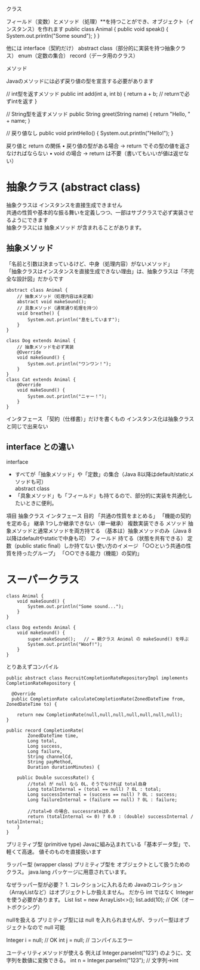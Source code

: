 クラス

フィールド（変数）とメソッド（処理）**を持つことができ、オブジェクト（インスタンス）を作れます
public class Animal {
    public void speak() {
        System.out.println("Some sound");
    }
}

他には
interface（契約だけ）
abstract class（部分的に実装を持つ抽象クラス）
enum（定数の集合）
record（データ用のクラス）



メソッド

Javaのメソッドには必ず戻り値の型を宣言する必要があります

// int型を返すメソッド
public int add(int a, int b) {
    return a + b;  // returnで必ずintを返す
}

// String型を返すメソッド
public String greet(String name) {
    return "Hello, " + name;
}

// 戻り値なし
public void printHello() {
    System.out.println("Hello!");
}

戻り値と return の関係
	•	戻り値の型がある場合 → return でその型の値を返さなければならない
	•	void の場合 → return は不要（書いてもいいが値は返せない）


# 抽象クラス (abstract class)
抽象クラスは インスタンスを直接生成できません  
共通の性質や基本的な振る舞いを定義しつつ、一部はサブクラスで必ず実装させるようにできます  
抽象クラスには 抽象メソッド が含まれることがあります。  
## 抽象メソッド
「名前と引数は決まっているけど、中身（処理内容）がないメソッド」  
「抽象クラスはインスタンスを直接生成できない理由」は、抽象クラスは「不完全な設計図」だからです  
```
abstract class Animal {
    // 抽象メソッド（処理内容は未定義）
    abstract void makeSound();
    // 具象メソッド（通常通り処理を持つ）
    void breathe() {
        System.out.println("息をしています");
    }
}
```
```
class Dog extends Animal {
    // 抽象メソッドを必ず実装
    @Override
    void makeSound() {
        System.out.println("ワンワン！");
    }
}
class Cat extends Animal {
    @Override
    void makeSound() {
        System.out.println("ニャー！");
    }
}
```
インタフェース
「契約（仕様書）」だけを書くもの
インスタンス化は抽象クラスと同じで出来ない

## interface との違い
interface   
 - すべてが「抽象メソッド」や「定数」の集合（Java 8以降はdefault/staticメソッドも可）  
abstract class  
 - 「具象メソッド」も「フィールド」も持てるので、部分的に実装を共通化したいときに便利。

項目
抽象クラス
インタフェース
目的
「共通の性質をまとめる」
「機能の契約を定める」
継承
1つしか継承できない（単一継承）
複数実装できる
メソッド
抽象メソッドと通常メソッドを両方持てる
（基本は）抽象メソッドのみ（Java 8以降はdefaultやstaticで中身も可）
フィールド
持てる（状態を共有できる）
定数（public static final）しか持てない
使い方のイメージ
「○○という共通の性質を持ったグループ」
「○○できる能力（機能）の契約」


# スーパークラス
```
class Animal {
    void makeSound() {
        System.out.println("Some sound...");
    }
}
```
```
class Dog extends Animal {
    void makeSound() {
        super.makeSound();   // ← 親クラス Animal の makeSound() を呼ぶ
        System.out.println("Woof!");
    }
}
```

とりあえずコンパイル
```
public abstract class RecruitCompletionRateRepositoryImpl implements CompletionRateRepository {

  @Override
  public CompletionRate calculateCompletionRate(ZonedDateTime from, ZonedDateTime to) {

    return new CompletionRate(null,null,null,null,null,null,null);
}

public record CompletionRate(
        ZonedDateTime time,
        Long total,
        Long success,
        Long failure,
        String channelCd,
        String payMethod,
        Duration durationMinutes) {

    public Double successRate() {
        //total が null なら 0L、そうでなければ total自身
        Long totalInternal = (total == null) ? 0L : total;
        Long successInternal = (success == null) ? 0L : success;
        Long failureInternal = (failure == null) ? 0L : failure;

        //total=0 の場合、successrateは0.0
        return (totalInternal <= 0) ? 0.0 : (double) successInternal / totalInternal;
    }
}

```

プリミティブ型 (primitive type)
Javaに組み込まれている「基本データ型」で、軽くて高速。
値そのものを直接扱います

ラッパー型 (wrapper class)
プリミティブ型を オブジェクトとして扱うためのクラス。
java.lang パッケージに用意されています。

なぜラッパー型が必要？
	1.	コレクションに入れるため
Javaのコレクション（ArrayListなど）はオブジェクトしか扱えません。
だから int ではなく Integer を使う必要があります。
List<Integer> list = new ArrayList<>();
list.add(10); // OK（オートボクシング）

nullを扱える
プリミティブ型には null を入れられませんが、ラッパー型はオブジェクトなので null 可能

Integer i = null;   // OK
int j = null;       // コンパイルエラー

ユーティリティメソッドが使える
例えば Integer.parseInt("123") のように、文字列を数値に変換できる。
int n = Integer.parseInt("123");  // 文字列→int




